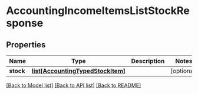 # AccountingIncomeItemsListStockResponse

## Properties
Name | Type | Description | Notes
------------ | ------------- | ------------- | -------------
**stock** | [**list[AccountingTypedStockItem]**](AccountingTypedStockItem.md) |  | [optional] 

[[Back to Model list]](../README.md#documentation-for-models) [[Back to API list]](../README.md#documentation-for-api-endpoints) [[Back to README]](../README.md)


